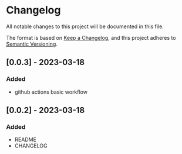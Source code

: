 # Changelog
All notable changes to this project will be documented in this file.

The format is based on [Keep a Changelog](https://keepachangelog.com/en/1.0.0/),
and this project adheres to [Semantic Versioning](https://semver.org/spec/v2.0.0.html).

## [0.0.3] - 2023-03-18
### Added
- github actions basic workflow


## [0.0.2] - 2023-03-18
### Added
- README
- CHANGELOG
